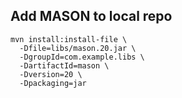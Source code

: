 ## Add MASON to local repo
``` shell
mvn install:install-file \
  -Dfile=libs/mason.20.jar \
  -DgroupId=com.example.libs \
  -DartifactId=mason \
  -Dversion=20 \
  -Dpackaging=jar

```